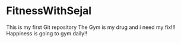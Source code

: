# FitnessWithSejal
This is my first Git repository
The Gym is my drug and i need my fix!!!
Happiness is going to gym daily!!
